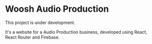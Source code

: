 # Woosh Audio Production

This project is under development.

It's a website for a Audio Production business, developed using React, React Router and Firebase.
